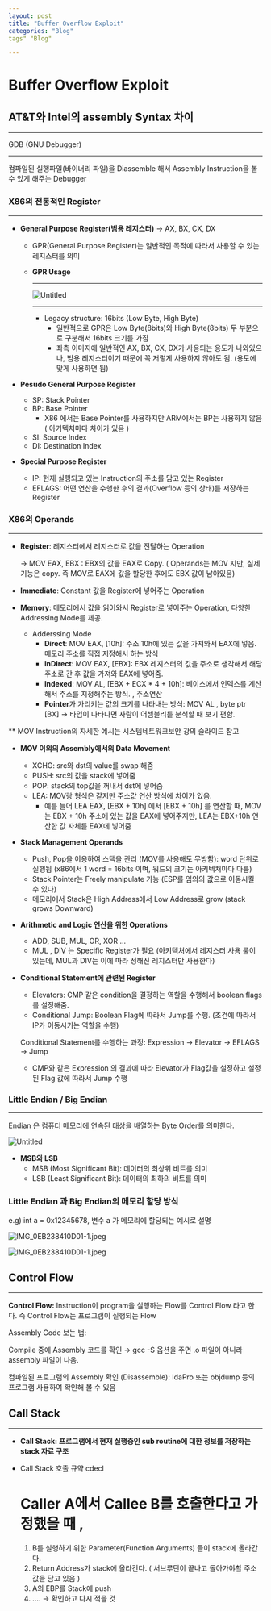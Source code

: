 ```yaml
--- 
layout: post
title: "Buffer Overflow Exploit"
categories: "Blog"
tags" "Blog"

---
```

# Buffer Overflow Exploit

## **AT&T와 Intel의 assembly Syntax 차이**

---

GDB (GNU Debugger)

---

컴파일된 실행파일(바이너리 파일)을 Diassemble 해서 Assembly Instruction을 볼 수 있게 해주는 Debugger

### 

### X86의 전통적인 Register

---

- **General Purpose Register(범용 레지스터)** → AX, BX, CX, DX
    - GPR(General Purpose Register)는 일반적인 목적에 따라서 사용할 수 있는 레지스터를 의미
    
    - **GPR Usage**
        
        
        ---
        
        ![Untitled](Buffer%20Overflow%20Exploit%20ce83ce31bcd94d99bfeb231ac74f7137/Untitled.png)
        
        ---
        
        - Legacy structure: 16bits (Low Byte, High Byte)
            - 일반적으로 GPR은 Low Byte(8bits)와 High Byte(8bits) 두 부분으로 구분해서 16bits 크기를 가짐
            - 좌측 이미지에 일반적인 AX, BX, CX, DX가 사용되는 용도가 나와있으나, 범용 레지스터이기 때문에 꼭 저렇게 사용하지 않아도 됨. (용도에 맞게 사용하면 됨)
        
    
- **Pesudo General Purpose Register**
    - SP: Stack Pointer
    - BP: Base Pointer
        - X86 에서는 Base Pointer를 사용하지만 ARM에서는 BP는 사용하지 않음 ( 아키텍처마다 차이가 있음 )
    - SI: Source Index
    - DI: Destination Index
    
- **Special Purpose Register**
    - IP: 현재 실행되고 있는 Instruction의 주소를 담고 있는 Register
    - EFLAGS: 어떤 연산을 수행한 후의 결과(Overflow 등의 상태)를 저장하는 Register

### X86의 Operands

---

- **Register**: 레지스터에서 레지스터로 값을 전달하는 Operation
    
    → MOV EAX, EBX : EBX의 값을 EAX로 Copy. ( Operands는 MOV 지만, 실제 기능은 copy. 즉 MOV로 EAX에 값을 할당한 후에도 EBX 값이 남아있음) 
    
- **Immediate**: Constant 값을 Register에 넣어주는 Operation
- **Memory**: 메모리에서 값을 읽어와서 Register로 넣어주는 Operation, 다양한 Addressing Mode를 제공.
    - Adderssing Mode
        - **Direct**: MOV EAX, [10h]: 주소 10h에 있는 값을 가져와서 EAX에 넣음. 메모리 주소를 직접 지정해서 하는 방식
        - **InDirect**: MOV EAX, [EBX]: EBX 레지스터의 값을 주소로 생각해서 해당 주소로 간 후 값을 가져와 EAX에 넣어줌.
        - **Indexed**: MOV AL, [EBX + ECX * 4 + 10h]: 베이스에서 인덱스를 계산해서 주소를 지정해주는 방식. , 주소연산
        - **Pointer**가 가리키는 값의 크기를 나타내는 방식: MOV AL , byte ptr [BX] → 타입이 나타나면 사람이 어셈블리를 분석할 때 보기 편함.

** MOV Instruction의 자세한 예시는 시스템네트워크보안 강의 슬라이드 참고

- **MOV 이외의 Assembly에서의 Data Movement**
    - XCHG: src와 dst의 value를 swap 해줌
    - PUSH: src의 값을 stack에 넣어줌
    - POP: stack의 top값을 꺼내서 dst에 넣어줌
    - LEA: MOV랑 형식은 같지만 주소값 연산 방식에 차이가 있음.
        - 예를 들어 LEA EAX, [EBX + 10h] 에서 [EBX + 10h] 를 연산할 때, MOV는 EBX + 10h 주소에 있는 값을 EAX에 넣어주지만, LEA는 EBX+10h 연산한 값 자체를 EAX에 넣어줌
    
- **Stack Management Operands**
    - Push, Pop을 이용하여 스택을 관리 (MOV를 사용해도 무방함): word 단위로 실행됨 (x86에서 1 word = 16bits 이며, 워드의 크기는 아키텍처마다 다름)
    - Stack Pointer는 Freely manipulate 가능 (ESP를 임의의 값으로 이동시킬 수 있다)
    - 메모리에서 Stack은 High Address에서 Low Address로 grow (stack grows Downward)
    
- **Arithmetic and Logic 연산을 위한 Operations**
    - ADD, SUB, MUL, OR, XOR ...
    - MUL , DIV 는 Specific Register가 필요 (아키텍처에서 레지스터 사용 룰이 있는데, MUL과 DIV는 이에 따라 정해진 레지스터만 사용한다)
    
- **Conditional Statement에 관련된 Register**
    - Elevators: CMP 같은 condition을 결정하는 역할을 수행해서 boolean flags를 설정해줌.
    - Conditional Jump: Boolean Flag에 따라서 Jump를 수행. (조건에 따라서 IP가 이동시키는 역할을 수행)
    
    Conditional Statement를 수행하는 과정: Expression → Elevator → EFLAGS → Jump 
    
    - CMP와 같은 Expression 의 결과에 따라 Elevator가 Flag값을 설정하고 설정된 Flag 값에 따라서 Jump 수행
    

### Little Endian / Big Endian

---

Endian 은 컴퓨터 메모리에 연속된 대상을 배열하는 Byte Order를 의미한다.

![Untitled](Buffer%20Overflow%20Exploit%20ce83ce31bcd94d99bfeb231ac74f7137/Untitled%201.png)

- **MSB와 LSB**
    - MSB (Most Significant Bit): 데이터의 최상위 비트를 의미
    - LSB (Least Significant Bit): 데이터의 최하의 비트를 의미

### Little Endian 과 Big Endian의 메모리 할당 방식

e.g) int a = 0x12345678, 변수 a 가 메모리에 할당되는 예시로 설명

![IMG_0EB238410D01-1.jpeg](Buffer%20Overflow%20Exploit%20ce83ce31bcd94d99bfeb231ac74f7137/IMG_0EB238410D01-1.jpeg)

![IMG_0EB238410D01-1.jpeg](Buffer%20Overflow%20Exploit%20ce83ce31bcd94d99bfeb231ac74f7137/IMG_0EB238410D01-1.jpeg)

## Control Flow

---

**Control Flow:** Instruction이 program을 실행하는 Flow를 Control Flow 라고 한다. 즉 Control Flow는 프로그램이 실행되는 Flow

Assembly Code 보는 법:

Compile 중에 Assembly 코드를 확인 → gcc -S 옵션을 주면 .o 파일이 아니라 assembly 파일이 나옴.

컴파일된 프로그램의 Assembly 확인 (Disassemble): IdaPro 또는 objdump 등의 프로그램 사용하여 확인해 볼 수 있음

## Call Stack

---

- **Call Stack: 프로그램에서 현재 실행중인 sub routine에 대한 정보를 저장하는 stack 자료 구조**
- Call Stack 호출 규약 cdecl
    
    #  Caller A에서 Callee B를 호출한다고 가정했을 때 ,
    
    1. B를 실행하기 위한 Parameter(Function Arguments) 들이 stack에 올라간다.
    2. Return Address가 stack에 올라간다. ( 서브루틴이 끝나고 돌아가야할 주소값을 담고 있음 )
    3. A의 EBP를 Stack에 push
    4. .... → 확인하고 다시 적을 것
